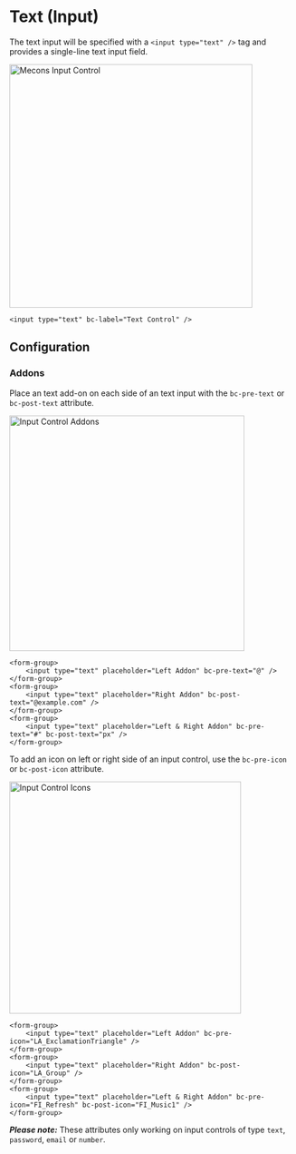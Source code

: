 # Text (Input)

The text input will be specified with a `<input type="text" />` tag and provides a single-line text input field.

<img src="/images/input_01.png" width="429" alt="Mecons Input Control">

```markup
<input type="text" bc-label="Text Control" />
```

## Configuration

### Addons

Place an text add-on on each side of an text input with the `bc-pre-text` or `bc-post-text` attribute.

<img src="/images/input_02.png" width="415" alt="Input Control Addons">

```markup
<form-group>
	<input type="text" placeholder="Left Addon" bc-pre-text="@" />
</form-group>
<form-group>
	<input type="text" placeholder="Right Addon" bc-post-text="@example.com" />
</form-group>
<form-group>
	<input type="text" placeholder="Left & Right Addon" bc-pre-text="#" bc-post-text="px" />
</form-group>
```

To add an icon on left or right side of an input control, use the `bc-pre-icon` or `bc-post-icon` attribute.

<img src="/images/input_03.png" width="409" alt="Input Control Icons">

```markup
<form-group>
	<input type="text" placeholder="Left Addon" bc-pre-icon="LA_ExclamationTriangle" />
</form-group>
<form-group>
	<input type="text" placeholder="Right Addon" bc-post-icon="LA_Group" />
</form-group>
<form-group>
	<input type="text" placeholder="Left & Right Addon" bc-pre-icon="FI_Refresh" bc-post-icon="FI_Music1" />
</form-group>
```

***Please note:*** These attributes only working on input controls of type `text`, `password`, `email` or `number`.